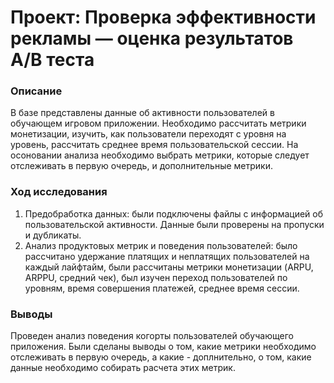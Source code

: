 # Проект: Проверка эффективности рекламы — оценка результатов A/B теста
### Описание
В базе представлены данные об активности пользователей в обучающем игровом приложении. Необходимо рассчитать метрики монетизации, изучить, как пользователи переходят с уровня на уровень, рассчитать среднее время пользовательской сессии. На осоновании анализа необходимо выбрать метрики, которые следует отслеживать в первую очередь, и дополнительные метрики.

### Ход исследования
1. Предобработка данных: были подключены файлы с информацией об пользовательской активности. Данные были проверены на пропуски и дубликаты.
2. Анализ продуктовых метрик и поведения пользователей: было рассчитано удержание платящих и неплатящих пользователей на каждый лайфтайм, были рассчитаны метрики монетизации (ARPU, ARPPU, средний чек), был изучен переход пользователей по уровням, время совершения платежей, среднее время сессии.

### Выводы
Проведен анализ поведения когорты пользователей обучающего приложения. Были сделаны выводы о том, какие метрики необходимо отслеживать в первую очередь, а какие - доплнительно, о том, какие данные необходимо собирать расчета этих метрик.